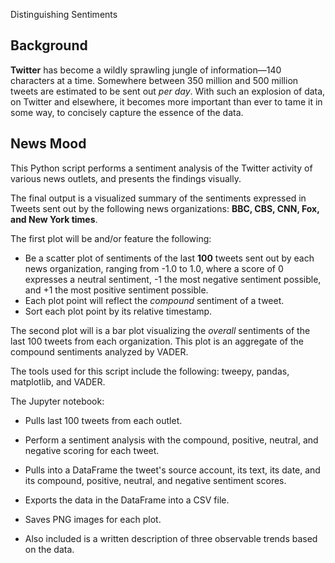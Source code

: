 Distinguishing Sentiments

## Background

**Twitter** has become a wildly sprawling jungle of information—140 characters at a time. Somewhere between 350 million and 500 million tweets are estimated to be sent out _per day_. With such an explosion of data, on Twitter and elsewhere, it becomes more important than ever to tame it in some way, to concisely capture the essence of the data.


## News Mood

This Python script performs a sentiment analysis of the Twitter activity of various news outlets, and presents the findings visually.

The final output is a visualized summary of the sentiments expressed in Tweets sent out by the following news organizations: **BBC, CBS, CNN, Fox, and New York times**.

The first plot will be and/or feature the following:

* Be a scatter plot of sentiments of the last **100** tweets sent out by each news organization, ranging from -1.0 to 1.0, where a score of 0 expresses a neutral sentiment, -1 the most negative sentiment possible, and +1 the most positive sentiment possible.
* Each plot point will reflect the _compound_ sentiment of a tweet.
* Sort each plot point by its relative timestamp.

The second plot will is a bar plot visualizing the _overall_ sentiments of the last 100 tweets from each organization. This plot is an aggregate of the compound sentiments analyzed by VADER.

The tools used for this script include the following: tweepy, pandas, matplotlib, and VADER.

The Jupyter notebook:

* Pulls last 100 tweets from each outlet.
* Perform a sentiment analysis with the compound, positive, neutral, and negative scoring for each tweet.
* Pulls into a DataFrame the tweet's source account, its text, its date, and its compound, positive, neutral, and negative sentiment scores.
* Exports the data in the DataFrame into a CSV file.
* Saves PNG images for each plot.

* Also included is a written description of three observable trends based on the data.

